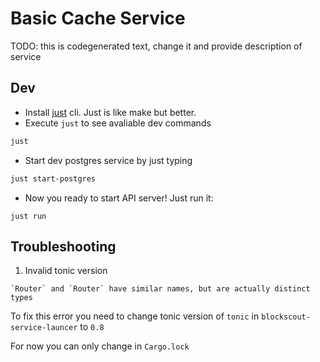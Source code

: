Basic Cache Service
===

TODO: this is codegenerated text, change it and provide description of service

## Dev

+ Install [just](https://github.com/casey/just) cli. Just is like make but better.
+ Execute `just` to see avaliable dev commands

```bash
just
```
+ Start dev postgres service by just typing

```bash
just start-postgres
```

+ Now you ready to start API server! Just run it:
```
just run
```

## Troubleshooting

1. Invalid tonic version

```
`Router` and `Router` have similar names, but are actually distinct types
```

To fix this error you need to change tonic version of `tonic` in `blockscout-service-launcer` to `0.8`

For now you can only change in `Cargo.lock`
